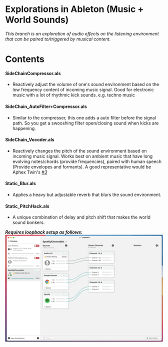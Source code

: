 # Explorations in Ableton (Music + World Sounds)

*This branch is an exploration of audio effects on the listening environment that can be paired to/triggered by musical content.*

# Contents

#### SideChainCompressor.als

- Reactively adjust the volume of one's sound environment based on the low frequency content of incoming music signal. Good for electronic music with a lot of rhythmic kick sounds. e.g. techno music

#### SideChain_AutoFilter+Compressor.als

- Similar to the compresser, this one adds a auto filter before the signal path. So you get a swooshing filter open/closing sound when kicks are happening. 

#### SideChain_Vocoder.als

- Reactively changes the pitch of the sound environment based on incoming music signal. Works best on ambient music that have long evolving notes/chords (provide frequencies), paired with human speech (Provide envelopes and formants). A good representative would be Aphex Twin's [*#3*](https://open.spotify.com/track/2Bc4llhjJBW77I552RgA3L?si=fd3e138b771d4be6) 

#### Static_Blur.als

- Applies a heavy but adjustable reverb that blurs the sound environment.

#### Static_PitchHack.als

- A unique combination of delay and pitch shift that makes the world sound bonkers. 


***Requires loopback setup as follows:***
!["Loopback Setup"](LoopbackSetup.png)